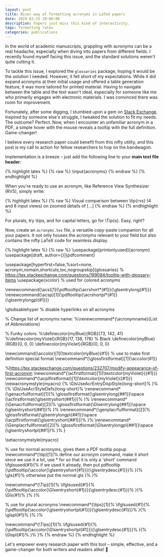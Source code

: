 ```yaml
---
layout: post
title: Nicer way of formatting acronyms in LaTeX papers
date: 2024-02-25 19:00:00
description: Papers just miss this kind of interactivity.
tags: formatting latex
categories: publications
---
```


In the world of academic manuscripts, grappling with acronyms can be a real headache, especially when diving into papers from different fields. I recently found myself facing this issue, and the standard solutions weren't quite cutting it.

To tackle this issue, I explored the `glossaries` package, hoping it would be the solution I needed. However, it fell short of my expectations. While it did expand acronyms at their initial usage and offered a table generation feature, it was more tailored for printed material. Having to navigate between the table and the text wasn't ideal, especially for someone like me who primarily engages with electronic materials. I was convinced there was room for improvement.

Fortunately, after some digging, I stumbled upon a gem on [Stack Exchange](https://tex.stackexchange.com/questions/199084/tooltip-with-glossary-items). Inspired by someone else's struggle, I tweaked the solution to fit my needs. The outcome? Perfect. Now, when I encounter an unfamiliar acronym in a PDF, a simple hover with the mouse reveals a tooltip with the full definition. Game-changer!

I believe every research paper could benefit from this nifty utility, and this post is my call to action for fellow researchers to hop on the bandwagon.

Implementation is a breeze – just add the following line to your **main text file header**:

{% highlight latex %}
{% raw %}
\input{acronyms}
{% endraw %}
{% endhighlight %}

When you're ready to use an acronym, like Reference View Synthesizer (RVS), simply write:

{% highlight latex %}
{% raw %}
Visual comparison between \tip{rvs} (4 and 8 input views) on zoomed details of [...]
{% endraw %}
{% endhighlight %}

For plurals, try \tips, and for capital letters, go for \Tip\{s\}. Easy, right?

Now, create an `acronyms.tex` file, a versatile copy-paste companion for all your papers. It not only houses the acronyms relevant to your field but also contains the nifty LaTeX code for seamless display.

{% highlight latex %}
{% raw %}
\usepackage[printonlyused]{acronym}
\usepackage[draft, author={}]{pdfcomment}

\usepackage[hyperfirst=false,%sort=none,
acronym,nomain,shortcuts,toc,nogroupskip]{glossaries}
% https://tex.stackexchange.com/questions/199084/tooltip-with-glossary-items
\usepackage{xcolor} % used for colored acronyms

\renewcommand{\acs}[1]{\pdftooltip{\acrshort*{#1}}{\glsentrylong{#1}}}
\renewcommand{\acsp}[1]{\pdftooltip{\acrshortpl*{#1}}{\glsentrylongpl{#1}}}

\glsdisablehyper % disable hyperlinks on all acronyms

% Change list of acronyms name:
%\renewcommand*{\acronymname}{List of Abbreviations}

% Funky colors:
%\definecolor{myBlue}{RGB}{73, 142, 41}
%\definecolor{myViolet}{RGB}{17, 138, 178}
% Black
\definecolor{myBlue}{RGB}{0, 0, 0}
\definecolor{myViolet}{RGB}{0, 0, 0}

\newcommand{\accolor}[1]{\textcolor{myBlue}{#1}}
% use to make first definition special format
\newcommand*{\glossfirstformat}[1]{\accolor{#1}} 

%https://tex.stackexchange.com/questions/232707/modify-appearance-of-first-acronym
\newcommand*{\acfirstformat}[1]{\textcolor{myViolet}{{#1}}}
\newcommand*{\acplfirstformat}[1]{\textcolor{myViolet}{{#1}}}
\newacronymstyle{myacro}
{%
  \GlsUseAcrEntryDispStyle{long-short}%
}%
{%
  \GlsUseAcrStyleDefs{long-short}%
  \renewcommand*{\genacrfullformat}[1]{%
   \glossfirstformat{\glsentrylong{##1}}\space
   (\acfirstformat{\glsentryshort{##1}})%
  }%
  \renewcommand*{\Genacrfullformat}[2]{%
   \glossfirstformat{\Glsentrylong{##1}}\space
   (\glsentryshort{##1})%
  }%
  \renewcommand*{\genplacrfullformat}[2]{%
   \glossfirstformat{\glsentrylongpl{##1}}\space
   (\acplfirstformat{\glsentryshort{##1}})%
  }%
  \renewcommand*{\Genplacrfullformat}[2]{%
   \glossfirstformat{\Glsentrylongpl{##1}}\space
   (\glsentryshortpl{##1})%
  }%
}

\setacronymstyle{myacro}

% use for normal acronyms, gives them a PDF tooltip popup
\newcommand*{\tip}[1]{%  define our acronym command,  make it short since we use it a lot, use * for so that it is only a 'short' command
    \ifglsused{#1}{% if we used it already, then put pdftooltip
      {\pdftooltip{\accolor{\glsentryshort{#1}}}{\glsentrydesc{#1}}}%
    }{%
      \gls{#1}% otherwise put the normal gls
    }%
}%

\newcommand*{\Tip}[1]{%
    \ifglsused{#1}{%
      {\pdftooltip{\accolor{\Glsentryshort{#1}}}{\glsentrydesc{#1}}}%
    }{%
      \Gls{#1}%
    }%
}%

% use for plural acronyms
\newcommand*{\tips}[1]{%
    \ifglsused{#1}{%
      {\pdftooltip{\accolor{\glsentryshortpl{#1}}}{\glsentrydesc{#1}}}%
    }{%
      \glspl{#1}%
    }%
}%

\newcommand*{\Tips}[1]{%
    \ifglsused{#1}{%
      {\pdftooltip{\accolor{\Glsentryshortpl{#1}}}{\glsentrydesc{#1}}}%
    }{%
      \Glspl{#1}%
    }%
}%
{% endraw %}
{% endhighlight %}

Let's empower every research paper with this tool – simple, effective, and a game-changer for both writers and readers alike! 🚀
